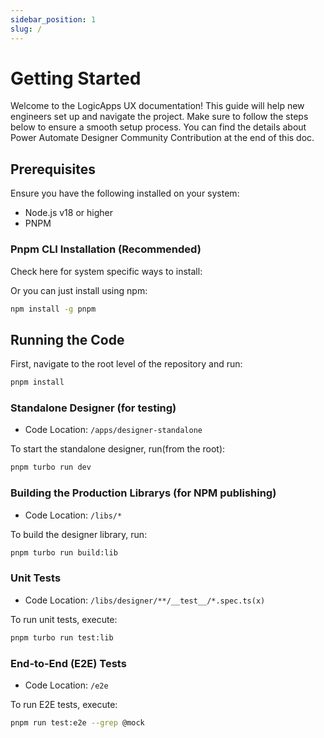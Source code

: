 ```yaml
---
sidebar_position: 1
slug: /
---
```


# Getting Started

Welcome to the LogicApps UX documentation! This guide will help new engineers set up and navigate the project. Make sure to follow the steps below to ensure a smooth setup process. You can find the details about Power Automate Designer Community Contribution at the end of this doc.

## Prerequisites

Ensure you have the following installed on your system:

- Node.js v18 or higher
- PNPM 

### Pnpm CLI Installation (Recommended)

Check here for system specific ways to install:

Or you can just install using npm:

```bash
npm install -g pnpm
```

## Running the Code

First, navigate to the root level of the repository and run:

```bash
pnpm install
```

### Standalone Designer (for testing)

- Code Location: `/apps/designer-standalone`

To start the standalone designer, run(from the root):

```bash
pnpm turbo run dev
```

### Building the Production Librarys (for NPM publishing)

- Code Location: `/libs/*`

To build the designer library, run:

```bash
pnpm turbo run build:lib
```

### Unit Tests

- Code Location: `/libs/designer/**/__test__/*.spec.ts(x)`

To run unit tests, execute:

```bash
pnpm turbo run test:lib
```

### End-to-End (E2E) Tests

- Code Location: `/e2e`

To run E2E tests, execute:

```bash
pnpm run test:e2e --grep @mock
```
